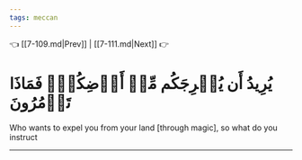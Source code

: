 ```yaml
---
tags: meccan
---
```


👈 [[7-109.md|Prev]] | [[7-111.md|Next]] 👉

# يُرِيدُ أَن يُخۡرِجَكُم مِّنۡ أَرۡضِكُمۡۖ فَمَاذَا تَأۡمُرُونَ

Who wants to expel you from your land [through magic], so what do you instruct

---

